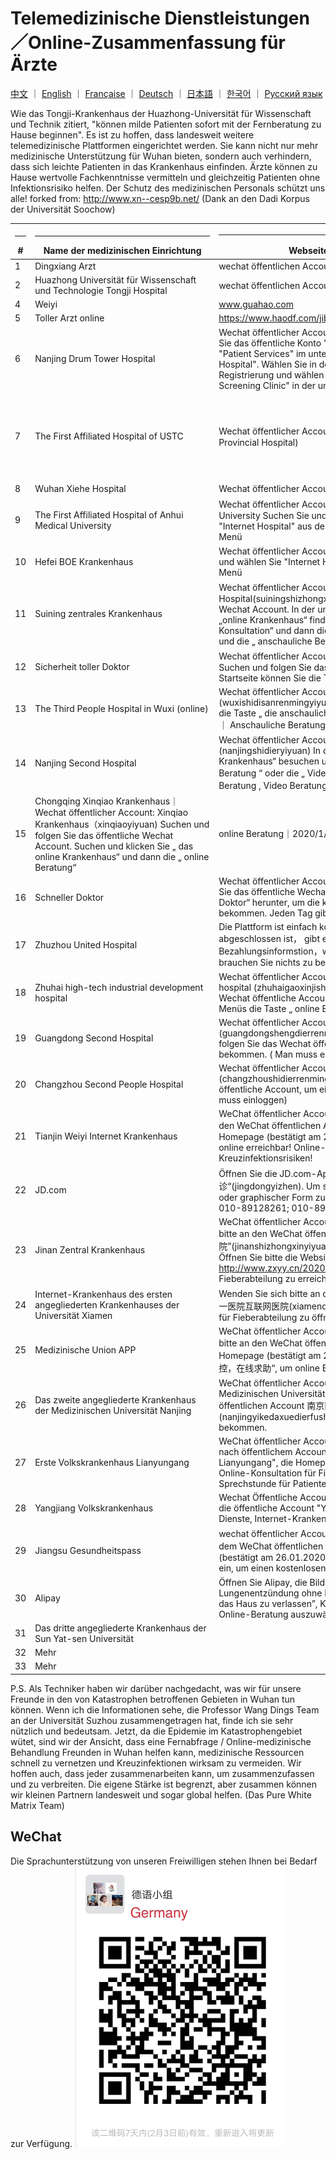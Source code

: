# Telemedizinische Dienstleistungen／Online-Zusammenfassung für Ärzte

[中文](./README.md) ｜ [English](./README-en.md) ｜ [Française](./README-fr.md) ｜ [Deutsch](./README-de.md) ｜ [日本語](./README-jp.md) ｜ [한국어](./README-kr.md)  ｜ [Русский язык](./README-ru.md)

Wie das Tongji-Krankenhaus der Huazhong-Universität für Wissenschaft und Technik zitiert, "können milde Patienten sofort mit der Fernberatung zu Hause beginnen". Es ist zu hoffen, dass landesweit weitere telemedizinische Plattformen eingerichtet werden. Sie kann nicht nur mehr medizinische Unterstützung für Wuhan bieten, sondern auch verhindern, dass sich leichte Patienten in das Krankenhaus einfinden. Ärzte können zu Hause wertvolle Fachkenntnisse vermitteln und gleichzeitig Patienten ohne Infektionsrisiko helfen. Der Schutz des medizinischen Personals schützt uns alle!  forked from: http://www.xn--cesp9b.net/  (Dank an den Dadi Korpus der Universität Soochow)

| <hr size=1 ALIGN=CENTER> # | <hr width = 280 size=1 ALIGN=CENTER> Name der medizinischen Einrichtung </hr> | <hr width = 500 size=1 ALIGN=CENTER> Webseite、wechat öffentlichen Account </hr> | <hr width = "500" size=1 ALIGN=CENTER> Service-Inhalt（Gebühren）</hr> | <hr width = 150 size=1 ALIGN=CENTER> Datum hinzufügen </hr>  |
|---|--------------|---------------------------|-------------------------------|-----------|
| 1 | Dingxiang Arzt     | wechat öffentlichen Account: DingXiangYiSheng | Verhindern Sie neue Lungenentzündung · Kostenlose Beratung in Hubei | 2020/1/24 |
| 2 | Huazhong Universität für Wissenschaft und Technologie Tongji Hospital |wechat öffentlichen Account：whtongji1900 |Online-Beratungsfunktion "Fieberdiagnose". Sofortige Konsultation zu Hause für milde Patienten (unbegrenzte Anzahl)| 2020/1/24 |
| 4 | Weiyi| www.guahao.com |Kostenlose Beratung |2020/1/24|
| 5 | Toller Arzt online |https://www.haodf.com/jibing/feiyan.htm| unbekannte Gebühren |2020/1/24|
| 6 | Nanjing Drum Tower Hospital | Wechat öffentlicher Account: nanjinggulouyiyuan, Suchen und beachten Sie das öffentliche Konto "Nanjing Drum Tower Hospital", wählen Sie "Patient Services" im unteren rechten Menü und wählen Sie "Internet Hospital".  Wählen Sie in der unteren rechten Ecke "Mine" nach der Registrierung und wählen Sie "Graphic / Video Consulting" und dann "Fever Screening Clinic" in der unteren linken Ecke.|2020/1/25|
| 7 |The First Affiliated Hospital of USTC|Wechat öffentlicher Account ：The First Affiliated Hospital of USTC(Anhui Provincial Hospital)| In der unteren linken Ecke des Menüs wird "Medical Service" in die Online-Registrierungsspalte "Fiebersprechstunde" des "Internet Hospital" eingetragen.|In der unteren linken Ecke des Menüs wird "Medical Service" in die Online-Registrierungsspalte "Fiebersprechstunde" des "Internet Hospital" eingetragen.|Online-Beratungsfunktion "Fieberdiagnose"Video oder  Nachfragen.  Prüfbericht online checken.|2020/1/25|
| 8 | Wuhan Xiehe Hospital | Wechat öffentlicher Account：Wuhan Xiehe Hospital | Kostenlose Fiebersprechstunde|2020/1/25|
| 9 | The First Affiliated Hospital of Anhui Medical University | Wechat öffentlicher Account： The First Affiliated Hospital of Anhui Medical University Suchen Sie und folgen Sie dem öffentlichen Acount, wählen Sie "Internet Hospital" aus dem "Medical Treatment Service" unten links im Menü |Kostenlose Beratung|2020/1/25|
| 10 | Hefei BOE Krankenhaus|Wechat öffentlicher Account Suchen Sie nach dem öffentlichen Account und wählen Sie "Internet Hospital" in "Medical Services" unten links im Menü|Kostenlose Beratung|2020/1/25|
| 11 | Suining zentrales Krankenhaus| Wechat öffentlicher Account：Suining City Central Hospital(suiningshizhongxinyiyuan Suchen und folgen Sie das öffentliche Wechat Account. In der unteren lincken Ecke des Menüs können Sie das „online Krankenhaus“ finden. Klicken Sie die Spalte „ online ärztliche Konsultation“ und dann die „Fibersprechstunde“. Wählen Sie einen Doktor und die „ anschauliche Beratung“| Online–Beratungsfunktion „ Fieberdiagnose | 2020/1/25|
| 12 |Sicherheit toller Doktor| Wechat öffentlicher Account: Sicherheit toller Doktor (pinganhaoyisheng)｜Suchen und folgen Sie das öffentliche Wechat Account. In der Mitte der Startseite können Sie die Taste „ die Beratung der Epidemie“ finden | Online–Beratungsfunktion „ Fieberdiagnose | 2020/1/25
| 13 | The Third People Hospital in Wuxi (online) | Wechat öffentlicher Account: The Third online People Hospital in Wuxi (wuxishidisanrenmingyiyuanhulianwangyiyuan)  In der Startseite können Sie die Taste „ die anschauliche Beratung “ oder die „ Video Beratung” drucken ｜ Anschauliche Beratung oder Video Beratung｜ 2020/1/25
| 14 | Nanjing Second Hospital | Wechat öffentlicher Account: Nanjing Second Hospital (nanjingshidieryiyuan) In der Startseite können Sie das  „ online Krankenhaus“ besuchen und dann drucken Sie die Taste „ die anschauliche Beratung “ oder die „ Video Beratung” ｜ Fieberdiagnose , Anschauliche Beratung , Video Beratung｜ 2020/1/25
| 15 |Chongqing Xinqiao Krankenhaus｜ Wechat öffentlicher Account: Xinqiao Krankenhaus（xinqiaoyiyuan) Suchen und folgen Sie das öffentliche Wechat Account. Suchen und klicken Sie „ das online Krankenhaus“ und dann die „ online Beratung“ | online Beratung｜2020/1/25
| 16 |Schneller Doktor| Wechat öffentlicher Account: Schneller Doktor (kuaisuwenyisheng) Folgen Sie das öffentliche Wechat Account oder laden Sie das APP „Schnelle Doktor“ herunter, um die kostenlose Beratung und Konsultation zu bekommen. Jeden Tag gibt es fünf Chancen für die kostenlose Beratung.| eine kostenlose oder unkostenlose Beratung ｜2020/1/25
| 17 | Zhuzhou United Hospital | Die Plattform ist einfach kostenlos. Weil die neue Plattform noch nicht total abgeschlossen ist， gibt es durch die Benutzung vielleicht Bezahlungsinformstion，was Sie einfach ignorieren können. Am Ende brauchen Sie nichts zu bezahlen. | Online Beratung | 2020/1/25
| 18 | Zhuhai high-tech industrial development hospital| Wechat öffentlicher Account: Zhuhai high-tech industrial development hospital (zhuhaigaoxinjishuchanyekaifaqurenmingyiyuan) Suchen Sie das Wechat öffentliche Account und klicken Sie in der unteren rechten Ecke des Menüs die Taste „ online Beratung“ | Online Beratung | 2020/1/25
| 19 | Guangdong Second Hospital | Wechat öffentlicher Account: Guangdong Second Hospital (guangdongshengdierrenmingyiyuanjiankangguanglipingtai ) Suchen und folgen Sie das Wechat öffentliche Account, um eine kostenlose Beratung zu bekommen. ( Man muss einloggen) | Online Beratung | 2020/1/25
| 20 |Changzhou Second People Hospital | Wechat öffentlicher Account Changzhou Second People Hospital (changzhoushidierrenmingyiyuan) Suchen und folgen Sie das Wechat öffentliche Account, um eine kostenlose Beratung zu bekommen. ( Man muss einloggen) | Online Beratung und Fieberdiagnose | 2020/1/25
21 | Tianjin Weiyi Internet Krankenhaus | WeChat öffentlicher Account: Tianjin Auskünfte Wenden Sie sich bitte an den WeChat öffentlichen Account 天津本地宝(tianjinbendibao), die Homepage (bestätigt am 26.01.2020) Tianjin Internet Krankenhaus ist bald online erreichbar! Online- Behandlung zur Vermeidung von Kreuzinfektionsrisiken! | Online- Behandlung | 26.01.2020 |
22 | JD.com | Öffnen Sie die JD.com-App und suchen Sie direkt nach „京东义诊“(jingdongyizhen). Um schnelle Beratung und Behandlung in schriftlicher oder graphischer Form zu bekommen, rufen Sie bitte die Telefonnummer 010-89128261; 010-89128263         8: 00-20: 00 täglich) | Schnelle Beratung und telefonische Beratung | 2020/1/26 |
23 | Jinan Zentral Krankenhaus | WeChat öffentlicher Account: Jinan Zentral Krankenhaus Wenden Sie sich bitte an den WeChat öffentlichen Account „济南市中心医院”(jinanshizhongxinyiyuan), die Homepage (bestätigt am 26.01.2020) Öffnen Sie bitte die Website http://www.zxyy.cn/2020/hnews_0126/9620.html , um Beratung bei Fieberabteilung zu erreichen | Online-Behandlung | 2020/1/26 |
24 | Internet-Krankenhaus des ersten angegliederten Krankenhauses der Universität Xiamen | Wenden Sie sich bitte an  den WeChat öffentlichen Account: 厦门大学附属第一医院互联网医院(xiamendaxuefushudiyirenminyiyuan), um die Homepage für Fieberabteilung zu öffnen | Online-Beratung und Behandlung  | 26.01.2020 |
25 | Medizinische Union APP | WeChat öffentlicher Account : Medizinische Union APP Wenden Sie sich bitte an den WeChat öffentlichen Account “医联APP” (yilian-app), die Homepage (bestätigt am 26.01.2020) Öffnen Sie bitte die Website “疫情防控，在线求助“, um online Beratung und Behandlung zu bekommen| 7 * 24 Stunden Beratung | 26.01.2020 |
26 | Das zweite angegliederte Krankenhaus der Medizinischen Universität Nanjing | WeChat öffentlicher Account: Das zweite angegliederte Krankenhaus der Medizinischen Universität Nanjing. Wenden Sie sich bitte an den WeChat öffentlichen Account 南京医科大学第二附属医院(nanjingyikedaxuedierfushuyiyuan), um die Beratung und Behandlung zu bekommen. | Online Krankenhaus | 26.01.2020 |
| 27 | Erste Volkskrankenhaus Lianyungang | WeChat öffentlicher Account: Erste Volkskrankenhaus Lianyungang Suche nach öffentlichem Account: "Erste Volkskrankenhaus der Stadt Lianyungang", die Homepage (bestätigt am 26.01.2020) gibt "kostenlose Online-Konsultation für Fieberpatienten" bekannt Kostenlose Online-Sprechstunde für Patienten | 26.01.2020 |
| 28 |Yangjiang Volkskrankenhaus |Wechat Öffentliche Account: Yangjiang Volkskrankenhaus Durchsuchen Sie die öffentliche Account "Yangjiang Volkskrankenhaus", Menü Medizinische Dienste, Internet-Krankenhaus | Internet-Krankenhaus|2020/1/26|
| 29 |Jiangsu Gesundheitspass|wechat öffentlicher Account：“iangsu Gesundheitspass” Suchen Sie nach dem WeChat öffentlichen Account“Jiangsu Gesundheitspass”，Homepage (bestätigt am 26.01.2020) Geben Sie "Jiangsu Health Pass-Unified-Portal ein, um einen kostenlosen, Fieberberatungsservice bereitzustellen" | Kostenlose, Fieberberatung|2020/1/26|
| 30 | Alipay|Öffnen Sie Alipay, die Bildlaufleiste auf der Homepage zeigt "neue Lungenentzündung ohne Panik, und fragen Sie den Arzt kostenlos, ohne das Haus zu verlassen”, Klicken Sie hier, um einen Arzt für eine kostenlose Online-Beratung auszuwählen.| Alipay bietet Wuhan-Bürgern freien Eintritt in die Klinik. Häufige Krankheiten können online diagnostiziert werden| 2020/1/26|
| 31 | Das dritte angegliederte Krankenhaus der Sun Yat-sen Universität|                           | 	Kostenlose Beratung | 2020/1/26|
| 32 | Mehr|                           |                               |           |
| 33 | Mehr|                           |                               |           |

P.S. Als Techniker haben wir darüber nachgedacht, was wir für unsere Freunde in den von Katastrophen betroffenen Gebieten in Wuhan tun können. Wenn ich die Informationen sehe, die Professor Wang Dings Team an der Universität Suzhou zusammengetragen hat, finde ich sie sehr nützlich und bedeutsam. Jetzt, da die Epidemie im Katastrophengebiet wütet, sind wir der Ansicht, dass eine Fernabfrage / Online-medizinische Behandlung Freunden in Wuhan helfen kann, medizinische Ressourcen schnell zu vernetzen und Kreuzinfektionen wirksam zu vermeiden. Wir hoffen auch, dass jeder zusammenarbeiten kann, um zusammenzufassen und zu verbreiten. Die eigene Stärke ist begrenzt, aber zusammen können wir kleinen Partnern landesweit und sogar global helfen. (Das Pure White Matrix Team)

## WeChat

Die Sprachunterstützung von unseren Freiwilligen stehen Ihnen  bei Bedarf zur Verfügung.
![Deutsch Support for Foreigners](./qrcode/wechat/germany.png)
